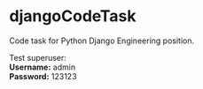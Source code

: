 # djangoCodeTask
Code task for Python Django Engineering position. </br>

Test superuser: </br>
<b>Username:</b> admin </br>
<b>Password:</b> 123123
